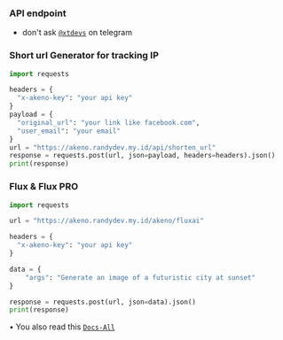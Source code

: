 ### API endpoint
- don't ask [`@xtdevs`](https://t.me/xtdevs) on telegram

### Short url Generator for tracking IP
```python
import requests

headers = {
  "x-akeno-key": "your api key"
}
payload = {
  "original_url": "your link like facebook.com",
  "user_email": "your email"
}
url = "https://akeno.randydev.my.id/api/shorten_url"
response = requests.post(url, json=payload, headers=headers).json()
print(response)
```
### Flux & Flux PRO
```python
import requests

url = "https://akeno.randydev.my.id/akeno/fluxai"

headers = {
  "x-akeno-key": "your api key"
}

data = {
    "args": "Generate an image of a futuristic city at sunset"
}

response = requests.post(url, json=data).json()
print(response)
```
• You also read this [`Docs-All`](https://akeno.randydev.my.id/tools)
